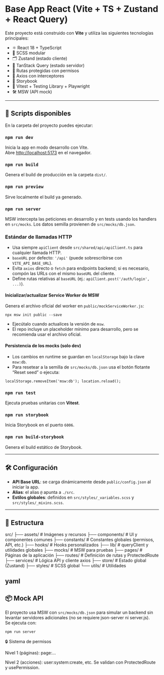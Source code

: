 # Base App React (Vite + TS + Zustand + React Query)

Este proyecto está construido con **Vite** y utiliza las siguientes tecnologías principales:

- ⚛️ React 18 + TypeScript
- 🎨 SCSS modular
- 🗂️ Zustand (estado cliente)
- 🔄 TanStack Query (estado servidor)
- 🔐 Rutas protegidas con permisos
- 📡 Axios con interceptores
- 📘 Storybook
- 🧪 Vitest + Testing Library + Playwright
- 🛠️ MSW (API mock)

---

## 🚀 Scripts disponibles

En la carpeta del proyecto puedes ejecutar:

### `npm run dev`

Inicia la app en modo desarrollo con Vite.  
Abre [http://localhost:5173](http://localhost:5173) en el navegador.

### `npm run build`

Genera el build de producción en la carpeta `dist/`.

### `npm run preview`

Sirve localmente el build ya generado.

### `npm run server`

MSW intercepta las peticiones en desarrollo y en tests usando los handlers en `src/mocks`. Los datos semilla provienen de `src/mocks/db.json`.

### Estándar de llamadas HTTP
- Usa siempre `apiClient` desde `src/shared/api/apiClient.ts` para cualquier llamada HTTP.
- `baseURL` por defecto: `'/api'` (puede sobrescribirse con `VITE_API_BASE_URL`).
- Evita `axios` directo o `fetch` para endpoints backend; si es necesario, compón las URLs con el mismo `baseURL` del cliente.
- Define rutas relativas al `baseURL` (ej.: `apiClient.post('/auth/login', ...)`).

#### Inicializar/actualizar Service Worker de MSW

Genera el archivo oficial del worker en `public/mockServiceWorker.js`:

```
npx msw init public --save
```

- Ejecútalo cuando actualices la versión de `msw`.
- El repo incluye un placeholder mínimo para desarrollo, pero se recomienda usar el archivo oficial.

#### Persistencia de los mocks (solo dev)

- Los cambios en runtime se guardan en `localStorage` bajo la clave `msw:db`.
- Para resetear a la semilla de `src/mocks/db.json` usa el botón flotante “Reset seed” o ejecuta:

```
localStorage.removeItem('msw:db'); location.reload();
```

### `npm run test`

Ejecuta pruebas unitarias con **Vitest**.

### `npm run storybook`

Inicia Storybook en el puerto `6006`.

### `npm run build-storybook`

Genera el build estático de Storybook.

---

## 🛠️ Configuración

- **API Base URL**: se carga dinámicamente desde `public/config.json` al iniciar la app.
- **Alias**: el alias `@` apunta a `./src`.
- **Estilos globales**: definidos en `src/styles/_variables.scss` y `src/styles/_mixins.scss`.

---

## 📂 Estructura

src/
├── assets/ # Imágenes y recursos
├── components/ # UI y componentes comunes
├── constants/ # Constantes globales (permisos, API, etc.)
├── hooks/ # Hooks personalizados
├── lib/ # queryClient y utilidades globales
├── mocks/ # MSW para pruebas
├── pages/ # Páginas de la aplicación
├── routes/ # Definición de rutas y ProtectedRoute
├── services/ # Lógica API y cliente axios
├── store/ # Estado global (Zustand)
├── styles/ # SCSS global
└── utils/ # Utilidades

## yaml

## 📦 Mock API

El proyecto usa MSW con `src/mocks/db.json` para simular un backend sin levantar servidores adicionales (no se requiere json-server ni server.js).  
Se ejecuta con:

```bash
npm run server

```
🔒 Sistema de permisos

Nivel 1 (páginas): page:...

Nivel 2 (acciones): user:system:create, etc.
Se validan con ProtectedRoute y usePermission.
